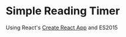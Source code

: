 # Simple Reading Timer

Using React's [Create React App](https://github.com/facebookincubator/create-react-app) and ES2015